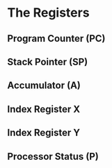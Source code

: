 # The Registers

## Program Counter (PC)

## Stack Pointer (SP)

## Accumulator (A)

## Index Register X

## Index Register Y

## Processor Status (P)
